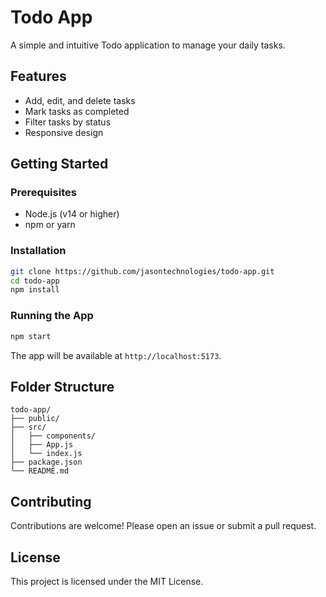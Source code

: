 # Todo App

A simple and intuitive Todo application to manage your daily tasks.

## Features

- Add, edit, and delete tasks
- Mark tasks as completed
- Filter tasks by status
- Responsive design

## Getting Started

### Prerequisites

- Node.js (v14 or higher)
- npm or yarn

### Installation

```bash
git clone https://github.com/jasontechnologies/todo-app.git
cd todo-app
npm install
```

### Running the App

```bash
npm start
```

The app will be available at `http://localhost:5173`.

## Folder Structure

```
todo-app/
├── public/
├── src/
│   ├── components/
│   ├── App.js
│   └── index.js
├── package.json
└── README.md
```

## Contributing

Contributions are welcome! Please open an issue or submit a pull request.

## License

This project is licensed under the MIT License.
